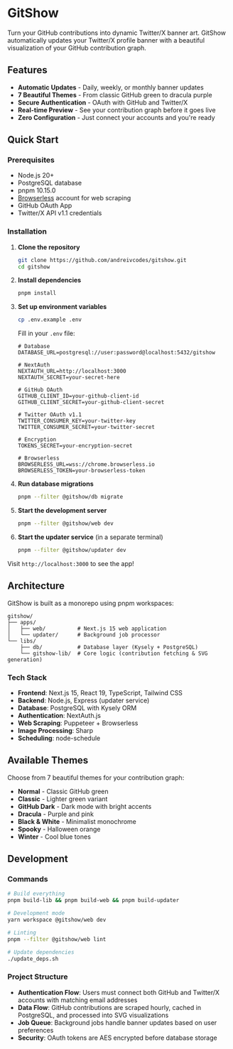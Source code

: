 # GitShow

Turn your GitHub contributions into dynamic Twitter/X banner art. GitShow automatically updates your Twitter/X profile banner with a beautiful visualization of your GitHub contribution graph.

## Features

- **Automatic Updates** - Daily, weekly, or monthly banner updates
- **7 Beautiful Themes** - From classic GitHub green to dracula purple
- **Secure Authentication** - OAuth with GitHub and Twitter/X
- **Real-time Preview** - See your contribution graph before it goes live
- **Zero Configuration** - Just connect your accounts and you're ready

## Quick Start

### Prerequisites

- Node.js 20+
- PostgreSQL database
- pnpm 10.15.0
- [Browserless](https://www.browserless.io/) account for web scraping
- GitHub OAuth App
- Twitter/X API v1.1 credentials

### Installation

1. **Clone the repository**
   ```bash
   git clone https://github.com/andreivcodes/gitshow.git
   cd gitshow
   ```

2. **Install dependencies**
   ```bash
   pnpm install
   ```

3. **Set up environment variables**
   ```bash
   cp .env.example .env
   ```

   Fill in your `.env` file:
   ```env
   # Database
   DATABASE_URL=postgresql://user:password@localhost:5432/gitshow

   # NextAuth
   NEXTAUTH_URL=http://localhost:3000
   NEXTAUTH_SECRET=your-secret-here

   # GitHub OAuth
   GITHUB_CLIENT_ID=your-github-client-id
   GITHUB_CLIENT_SECRET=your-github-client-secret

   # Twitter OAuth v1.1
   TWITTER_CONSUMER_KEY=your-twitter-key
   TWITTER_CONSUMER_SECRET=your-twitter-secret

   # Encryption
   TOKENS_SECRET=your-encryption-secret

   # Browserless
   BROWSERLESS_URL=wss://chrome.browserless.io
   BROWSERLESS_TOKEN=your-browserless-token
   ```

4. **Run database migrations**
   ```bash
   pnpm --filter @gitshow/db migrate
   ```

5. **Start the development server**
   ```bash
   pnpm --filter @gitshow/web dev
   ```

6. **Start the updater service** (in a separate terminal)
   ```bash
   pnpm --filter @gitshow/updater dev
   ```

Visit `http://localhost:3000` to see the app!

## Architecture

GitShow is built as a monorepo using pnpm workspaces:

```
gitshow/
├── apps/
│   ├── web/          # Next.js 15 web application
│   └── updater/      # Background job processor
└── libs/
    ├── db/           # Database layer (Kysely + PostgreSQL)
    └── gitshow-lib/  # Core logic (contribution fetching & SVG generation)
```

### Tech Stack

- **Frontend**: Next.js 15, React 19, TypeScript, Tailwind CSS
- **Backend**: Node.js, Express (updater service)
- **Database**: PostgreSQL with Kysely ORM
- **Authentication**: NextAuth.js
- **Web Scraping**: Puppeteer + Browserless
- **Image Processing**: Sharp
- **Scheduling**: node-schedule

## Available Themes

Choose from 7 beautiful themes for your contribution graph:

- **Normal** - Classic GitHub green
- **Classic** - Lighter green variant
- **GitHub Dark** - Dark mode with bright accents
- **Dracula** - Purple and pink
- **Black & White** - Minimalist monochrome
- **Spooky** - Halloween orange
- **Winter** - Cool blue tones

## Development

### Commands

```bash
# Build everything
pnpm build-lib && pnpm build-web && pnpm build-updater

# Development mode
yarn workspace @gitshow/web dev

# Linting
pnpm --filter @gitshow/web lint

# Update dependencies
./update_deps.sh
```

### Project Structure

- **Authentication Flow**: Users must connect both GitHub and Twitter/X accounts with matching email addresses
- **Data Flow**: GitHub contributions are scraped hourly, cached in PostgreSQL, and processed into SVG visualizations
- **Job Queue**: Background jobs handle banner updates based on user preferences
- **Security**: OAuth tokens are AES encrypted before database storage
